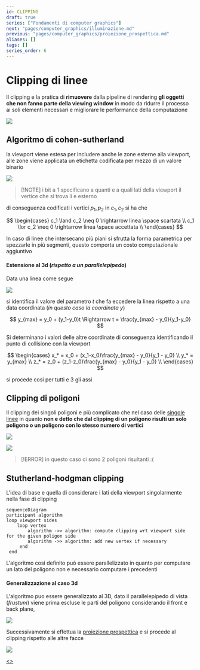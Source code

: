 ```yaml
---
id: CLIPPING
draft: true
series: ["Fondamenti di computer graphics"]
next: "pages/computer_graphics/illuminazione.md"
previous: "pages/computer_graphics/proiezione_prospettica.md"
aliases: []
tags: []
series_order: 6
---
```


# Clipping di linee

Il clipping e la pratica di **rimuovere** dalla pipeline di rendering **gli oggetti che non fanno parte della viewing window** in modo da ridurre il processo ai soli elementi necessari e migliorare le performance della computazione

![](assets/computer_graphics/Pasted%20image%2020241217130907.png)

## Algoritmo di cohen-sutherland

la viewport viene estesa per includere anche le zone esterne alla viewport, alle zone viene applicata un etichetta codificata per mezzo di un valore binario

![](assets/computer_graphics/Pasted%20image%2020241217160837.png)

>[!NOTE] i bit a $1$ specificano a quanti e a quali lati della viewport il vertice che si trova li e esterno

di conseguenza codificati i vertici $p_1,p_2$ in $c_1,c_2$ si ha che

$$
\begin{cases}
c_1 \land c_2 \neq 0 \rightarrow linea \space scartata \\
c_1 \lor c_2 \neq 0 \rightarrow linea \space accettata \\
\end{cases}
$$

In caso di linee che intersecano più piani si sfrutta la forma parametrica per spezzarle in più segmenti, questo comporta un costo computazionale aggiuntivo

#### Estensione al 3d (*rispetto a un parallelepipedo*)

Data una linea come segue

![](assets/computer_graphics/Pasted%20image%2020241217161734.png)

si identifica il valore del parametro $t$ che fa eccedere la linea rispetto a una data coordinata (*in questo caso la coordinata $y$*)

$$
y_{max} = y_0 + (y_1-y_0)t \Rightarrow t = \frac{y_{max} - y_0}{y_1-y_0}
$$

Si determinano i valori delle altre coordinate di conseguenza identificando il punto di collisione con la viewport

$$
\begin{cases}
x_* = x_0 + (x_1-x_0)\frac{y_{max} - y_0}{y_1 - y_0} \\
y_* = y_{max} \\
z_* = z_0 + (z_1-z_0)\frac{y_{max} - y_0}{y_1 - y_0} \\
\end{cases}
$$

si procede cosi per tutti e $3$ gli assi

## Clipping di poligoni

Il clipping dei singoli poligoni e più complicato che nel caso delle [singole linee](pages/computer_graphics/clipping.md) in quanto **non e detto che dal clipping di un poligono risulti un solo poligono o un poligono con lo stesso numero di vertici**

![](assets/computer_graphics/Pasted%20image%2020241217162658.png)

![](assets/computer_graphics/Pasted%20image%2020241217162717.png)
>[!ERROR] in questo caso ci sono 2 poligoni risultanti :(

## Stutherland-hodgman clipping

L'idea di base e quella di considerare i lati della viewport singolarmente nella fase di clipping

```mermaid
sequenceDiagram
participant algorithm
loop viewport sides
	loop vertex
		algorithm ->> algorithm: compute clipping wrt viewport side for the given poligon side
		algorithm ->> algorithm: add new vertex if necessary
	 end
 end
```

L'algoritmo cosi definito può essere parallelizzato in quanto per computare un lato del poligono non e necessario computare i precedenti

#### Generalizzazione al caso 3d

L'algoritmo puo essere generalizzato al 3D, dato il parallelepipedo di vista (*frustum*) viene prima escluse le parti del poligono considerando il front e back plane,

![](assets/computer_graphics/Pasted%20image%2020241217164259.png)

Successivamente si effettua la [proiezione prospettica](pages/computer_graphics/proiezione_prospettica.md) e si procede al clipping rispetto alle altre facce

![](assets/computer_graphics/Pasted%20image%2020241217164353.png)

[<](pages/computer_graphics/proiezione_prospettica.md)[>](pages/computer_graphics/illuminazione.md)
